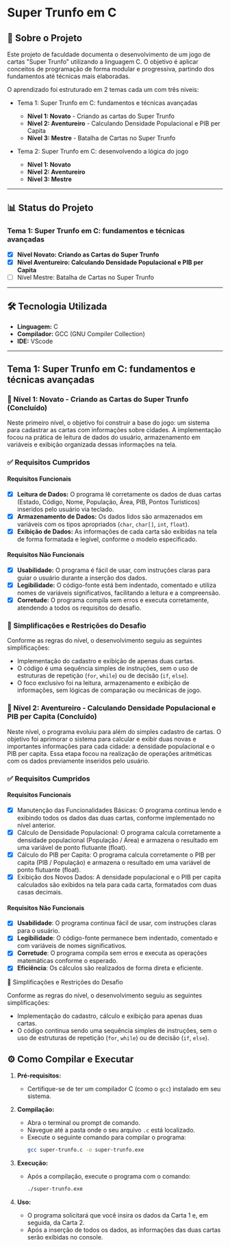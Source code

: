 # Super Trunfo em C

## 📖 Sobre o Projeto

Este projeto de faculdade documenta o desenvolvimento de um jogo de cartas "Super Trunfo" utilizando a linguagem C. O objetivo é aplicar conceitos de programação de forma modular e progressiva, partindo dos fundamentos até técnicas mais elaboradas.

O aprendizado foi estruturado em 2 temas cada um com três níveis:

* Tema 1: Super Trunfo em C: fundamentos e técnicas avançadas
  * **Nível 1: Novato** - Criando as cartas do Super Trunfo
  * **Nível 2: Aventureiro** - Calculando Densidade Populacional e PIB per Capita
  * **Nível 3: Mestre** - Batalha de Cartas no Super Trunfo

 * Tema 2: Super Trunfo em C: desenvolvendo a lógica do jogo
    * **Nível 1: Novato** 
    * **Nível 2: Aventureiro** 
    * **Nível 3: Mestre** 

---

## 📊 Status do Projeto

### Tema 1: Super Trunfo em C: fundamentos e técnicas avançadas
  * [x] **Nível Novato: Criando as Cartas do Super Trunfo**
  * [x] **Nível Aventureiro: Calculando Densidade Populacional e PIB per Capita**
  * [ ] Nível Mestre: Batalha de Cartas no Super Trunfo

---

## 🛠️ Tecnologia Utilizada

* **Linguagem:** C
* **Compilador:** GCC (GNU Compiler Collection)
* **IDE:** VScode

---
## Tema 1: Super Trunfo em C: fundamentos e técnicas avançadas
### 🚀 Nível 1: Novato - Criando as Cartas do Super Trunfo (Concluído)

Neste primeiro nível, o objetivo foi construir a base do jogo: um sistema para cadastrar as cartas com informações sobre cidades. A implementação focou na prática de leitura de dados do usuário, armazenamento em variáveis e exibição organizada dessas informações na tela.

### ✅ Requisitos Cumpridos

#### Requisitos Funcionais

* [x] **Leitura de Dados:** O programa lê corretamente os dados de duas cartas (Estado, Código, Nome, População, Área, PIB, Pontos Turísticos) inseridos pelo usuário via teclado.
* [x] **Armazenamento de Dados:** Os dados lidos são armazenados em variáveis com os tipos apropriados (`char`, `char[]`, `int`, `float`).
* [x] **Exibição de Dados:** As informações de cada carta são exibidas na tela de forma formatada e legível, conforme o modelo especificado.

#### Requisitos Não Funcionais

* [x] **Usabilidade:** O programa é fácil de usar, com instruções claras para guiar o usuário durante a inserção dos dados.
* [x] **Legibilidade:** O código-fonte está bem indentado, comentado e utiliza nomes de variáveis significativos, facilitando a leitura e a compreensão.
* [x] **Corretude:** O programa compila sem erros e executa corretamente, atendendo a todos os requisitos do desafio.

### 📜 Simplificações e Restrições do Desafio

Conforme as regras do nível, o desenvolvimento seguiu as seguintes simplificações:

* Implementação do cadastro e exibição de apenas duas cartas.
* O código é uma sequência simples de instruções, sem o uso de estruturas de repetição (`for`, `while`) ou de decisão (`if`, `else`).
* O foco exclusivo foi na leitura, armazenamento e exibição de informações, sem lógicas de comparação ou mecânicas de jogo.

### 🚀 Nível 2: Aventureiro - Calculando Densidade Populacional e PIB per Capita (Concluído)

Neste nível, o programa evoluiu para além do simples cadastro de cartas. O objetivo foi aprimorar o sistema para calcular e exibir duas novas e importantes informações para cada cidade: a densidade populacional e o PIB per capita. Essa etapa focou na realização de operações aritméticas com os dados previamente inseridos pelo usuário.

### ✅ Requisitos Cumpridos
#### Requisitos Funcionais

* [x] Manutenção das Funcionalidades Básicas: O programa continua lendo e exibindo todos os dados das duas cartas, conforme implementado no nível anterior.
* [x] Cálculo de Densidade Populacional: O programa calcula corretamente a densidade populacional (População / Área) e armazena o resultado em uma variável de ponto flutuante (float).
* [x] Cálculo do PIB per Capita: O programa calcula corretamente o PIB per capita (PIB / População) e armazena o resultado em uma variável de ponto flutuante (float).
* [x] Exibição dos Novos Dados: A densidade populacional e o PIB per capita calculados são exibidos na tela para cada carta, formatados com duas casas decimais.

#### Requisitos Não Funcionais

* [x] **Usabilidade**: O programa continua fácil de usar, com instruções claras para o usuário.
* [x] **Legibilidade**: O código-fonte permanece bem indentado, comentado e com variáveis de nomes significativos.
* [x] **Corretude**: O programa compila sem erros e executa as operações matemáticas conforme o esperado.
* [x] **Eficiência**: Os cálculos são realizados de forma direta e eficiente.

📜 Simplificações e Restrições do Desafio

Conforme as regras do nível, o desenvolvimento seguiu as seguintes simplificações:

* Implementação do cadastro, cálculo e exibição para apenas duas cartas.
* O código continua sendo uma sequência simples de instruções, sem o uso de estruturas de repetição (`for`, `while`) ou de decisão (`if`, `else`).

## ⚙️ Como Compilar e Executar

1.  **Pré-requisitos:**
    * Certifique-se de ter um compilador C (como o `gcc`) instalado em seu sistema.

2.  **Compilação:**
    * Abra o terminal ou prompt de comando.
    * Navegue até a pasta onde o seu arquivo `.c` está localizado.
    * Execute o seguinte comando para compilar o programa:
        ```bash
        gcc super-trunfo.c -o super-trunfo.exe
        ```

3.  **Execução:**
    * Após a compilação, execute o programa com o comando:
        ```bash
        ./super-trunfo.exe
        ```

4.  **Uso:**
    * O programa solicitará que você insira os dados da Carta 1 e, em seguida, da Carta 2.
    * Após a inserção de todos os dados, as informações das duas cartas serão exibidas no console.